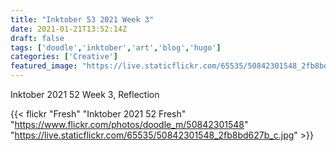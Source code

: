 ```yaml
---
title: "Inktober 53 2021 Week 3"
date: 2021-01-21T13:52:14Z
draft: false
tags: ['doodle','inktober','art','blog','hugo']
categories: ['Creative']
featured_image: "https://live.staticflickr.com/65535/50842301548_2fb8bd627b_z.jpg"
---
```


Inktober 2021 52 Week 3, Reflection


{{< flickr "Fresh"
           "Inktober 2021 52 Fresh"
           "https://www.flickr.com/photos/doodle_m/50842301548"
           "https://live.staticflickr.com/65535/50842301548_2fb8bd627b_c.jpg" >}}
